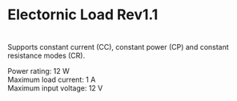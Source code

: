 # Electornic Load Rev1.1 
# 
Supports constant current (CC), constant power (CP) and constant resistance modes (CR).

Power rating: 12 W        
Maximum load current: 1 A           
Maximum input voltage: 12 V
 
